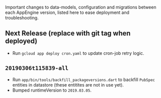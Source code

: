 Important changes to data-models, configuration and migrations between each
AppEngine version, listed here to ease deployment and troubleshooting.

## Next Release (replace with git tag when deployed)

 * Run `gcloud app deploy cron.yaml` to update cron-job retry logic.

## `20190306t115839-all`
 
 * Run `app/bin/tools/backfill_packageversions.dart` to backfill `PubSpec`
   entities in datastore (these entitites are not in use yet).
 * Bumped runtimeVersion to `2019.03.05`.